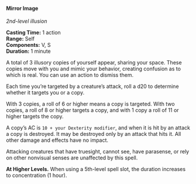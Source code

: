 #### Mirror Image
<!-- TODO Check and tag this spell -->
<!-- markdownlint-disable-next-line no-emphasis-as-heading -->
_2nd-level illusion_

**Casting Time:** 1 action \
**Range:** Self \
**Components:** V, S \
**Duration:** 1 minute

A total of 3 illusory copies of yourself appear, sharing your space.
These copies move with you and mimic your behavior, creating confusion as to which is real.
You can use an action to dismiss them.

Each time you’re targeted by a creature’s attack, roll a d20 to determine whether it targets you or a copy.

With 3 copies, a roll of 6 or higher means a copy is targeted.
With two copies, a roll of 8 or higher targets a copy, and with 1 copy a roll of 11 or higher targets the copy.

A copy’s AC is `10 + your Dexterity modifier`, and when it is hit by an attack a copy is destroyed.
It may be destroyed only by an attack that hits it.
All other damage and effects have no impact.

Attacking creatures that have truesight, cannot see, have parasense, or rely on other nonvisual senses are unaffected by this spell.

**At Higher Levels.**
When using a 5th-level spell slot, the duration increases to concentration (1 hour).
